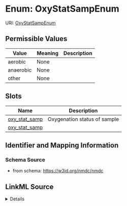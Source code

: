 # Enum: OxyStatSampEnum



URI: [OxyStatSampEnum](OxyStatSampEnum.md)

## Permissible Values

| Value | Meaning | Description |
| --- | --- | --- |
| aerobic | None |  |
| anaerobic | None |  |
| other | None |  |




## Slots

| Name | Description |
| ---  | --- |
| [oxy_stat_samp](oxy_stat_samp.md) | Oxygenation status of sample |
| [oxy_stat_samp](oxy_stat_samp.md) |  |






## Identifier and Mapping Information







### Schema Source


* from schema: https://w3id.org/nmdc/nmdc




## LinkML Source

<details>
```yaml
name: oxy_stat_samp_enum
from_schema: https://w3id.org/nmdc/nmdc
rank: 1000
permissible_values:
  aerobic:
    text: aerobic
  anaerobic:
    text: anaerobic
  other:
    text: other

```
</details>